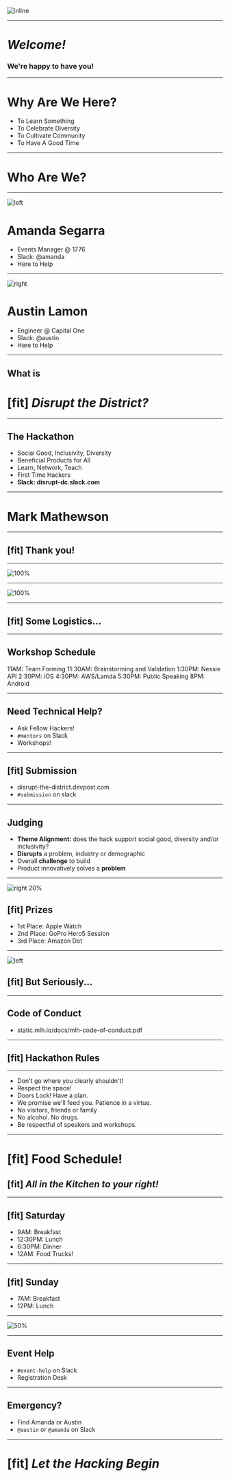 ![inline](dtd-white.png)

---

# _*Welcome!*_

### We're happy to have you!

---

# Why Are We Here?

- To Learn Something
- To Celebrate Diversity
- To Cultivate Community
- To Have A Good Time

---

# Who Are We?

---

![left](amanda.jpeg)

# Amanda Segarra
- Events Manager @ 1776
- Slack: @amanda
- Here to Help

--- 

![right](austin.jpg)

# Austin Lamon
- Engineer @ Capital One
- Slack: @austin
- Here to Help

---

## What is 
# [fit] _*Disrupt the District?*_

---

## The Hackathon
- Social Good, Inclusivity, Diversity
- Beneficial Products for All
- Learn, Network, Teach
- First Time Hackers
- **Slack: disrupt-dc.slack.com**

---

# Mark Mathewson

---

## [fit] Thank you!

---

![100%](capitalone-logo.png)

---

![100%](1776-logo-white.png)

---

## [fit] Some Logistics...

---

## Workshop Schedule
11AM: Team Forming
11:30AM: Brainstorming and Validation
1:30PM: Nessie API
2:30PM: iOS
4:30PM: AWS/Lamda
5:30PM: Public Speaking
8PM: Android

---

## Need Technical Help?
- Ask Fellow Hackers!
- `#mentors` on Slack
- Workshops!

---

## [fit] Submission
- disrupt-the-district.devpost.com
- `#submission` on slack

---

## Judging
- **Theme Alignment:** does the hack support social good, diversity and/or inclusivity?
- **Disrupts** a problem, industry or demographic
- Overall **challenge** to build
- Product innovatively solves a **problem**

---

![right 20%](prize.png)

## [fit] Prizes
- 1st Place: Apple Watch
- 2nd Place: GoPro Hero5 Session
- 3rd Place: Amazon Dot

---

![left](joker.jpg)

## [fit] But Seriously...

---

## Code of Conduct
- static.mlh.io/docs/mlh-code-of-conduct.pdf

---

## [fit] Hackathon Rules

---

- Don't go where you clearly shouldn't!
- Respect the space!
- Doors Lock! Have a plan.
- We promise we'll feed you. Patience in a virtue.
- No visitors, friends or family
- No alcohol. No drugs.
- Be respectful of speakers and workshops.

---

# [fit] Food Schedule!
## [fit] _**All in the Kitchen to your right!**_

---

## [fit] Saturday
- 9AM: Breakfast
- 12:30PM: Lunch
- 6:30PM:	Dinner
- 12AM: Food Trucks!

---

## [fit] Sunday
- 7AM: Breakfast
- 12PM: Lunch

---

![50%](mlh.png)

---

## Event Help
- `#event-help` on Slack
- Registration Desk

---

## **Emergency?** 
- Find Amanda or Austin
- `@austin` or `@amanda` on Slack

---

# [fit] _*Let the Hacking Begin*_
